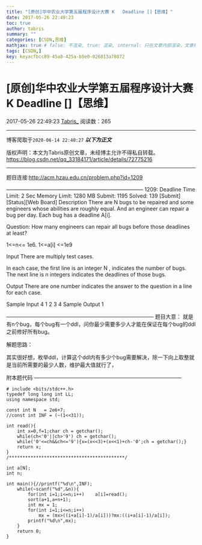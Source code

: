 ```yaml
---
title: "[原创]华中农业大学第五届程序设计大赛 K	Deadline []【思维】"
date: 2017-05-26 22:49:23
toc: true
author: tabris
summary: ""
categories: [CSDN,思维]
mathjax: true # false: 不渲染, true: 渲染, internal: 只在文章内部渲染，文章列表中不渲染
tags: [CSDN,]
key: keyacfbcc89-45a0-425a-b9e0-026813a78072
---
```


# [原创]华中农业大学第五届程序设计大赛 K	Deadline []【思维】

2017-05-26 22:49:23  [Tabris_](https://me.csdn.net/qq_33184171) 阅读数：265

---

博客爬取于`2020-06-14 22:40:27`
***以下为正文***

版权声明：本文为Tabris原创文章，未经博主允许不得私自转载。
https://blog.csdn.net/qq_33184171/article/details/72775216

<!-- more -->

---

题目连接:http://acm.hzau.edu.cn/problem.php?id=1209

——————————————————————————
1209: Deadline
Time Limit: 2 Sec  Memory Limit: 1280 MB
Submit: 1195  Solved: 139
[Submit][Status][Web Board]
Description
     There are N bugs to be repaired and some engineers whose abilities are roughly equal. And an engineer can repair a bug per day. Each bug has a deadline A[i].

   Question: How many engineers can repair all bugs before those deadlines at least?

   1<=n<= 1e6. 1<=a[i] <=1e9 

Input
       There are multiply test cases.

   In each case, the first line is an integer N , indicates the number of bugs. The next line is n integers indicates the deadlines of those bugs. 

Output
       There are one number indicates the answer to the question in a line for each case. 

Sample Input
4 
1 2 3 4
Sample Output
1

————————————————————————————
题目大意：
就是有n个bug，每个bug有一个ddl，问你最少需要多少人才能在保证在每个bug的ddl之前修好所有bug。

解题思路：

其实很好想，枚举ddl，计算这个ddl内有多少个bug需要解决，除一下向上取整就是当前所需要的最少人数，维护最大值就行了，

附本题代码
————————————————————————————
```
# include <bits/stdc++.h>
typedef long long int LL;
using namespace std;
 
const int N   = 2e6+7;
//const int INF = (~(1<<31));
 
int read(){
    int x=0,f=1;char ch = getchar();
    while(ch<'0'||ch>'9') ch = getchar();
    while('0'<=ch&&ch<='9'){x=(x<<3)+(x<<1)+ch-'0';ch = getchar();}
    return x;
}
/*******************************************/
 
int a[N];
int n;
 
int main(){//printf("%d\n",INF);
    while(~scanf("%d",&n)){
        for(int i=1;i<=n;i++)    a[i]=read();
        sort(a+1,a+n+1);
        int mx = 1;
        for(int i=1;i<=n;i++)
            mx = (mx>((i+a[i]-1)/a[i]))?mx:((i+a[i]-1)/a[i]);
        printf("%d\n",mx);
    }
    return 0;
}
 
```